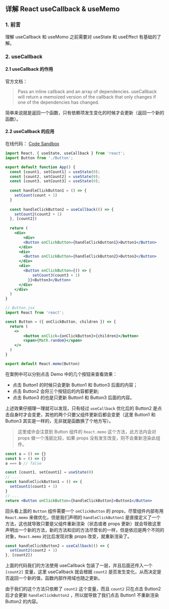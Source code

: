 ## 详解 React useCallback & useMemo

### 1. 前言

理解 useCallback 和 useMomo 之前需要对 useState 和 useEffect 有基础的了解。

### 2. useCallback

#### 2.1 useCallback 的作用

官方文档：

> Pass an inline callback and an array of dependencies. useCallback will return a memoized version of the callback that only changes if one of the dependencies has changed.

简单来说就是返回一个函数，只有依赖项发生变化的时候才会更新（返回一个新的函数）。

#### 2.2 useCallback 的应用

在线代码： [Code Sandbox](https://link.juejin.cn/?target=https%3A%2F%2Fcodesandbox.io%2Fs%2Fusecallback1-yu1sp)

```jsx
import React, { useState, useCallback } from 'react';
import Button from './Button';

export default function App() {
  const [count1, setCount1] = useState(0);
  const [count2, setCount2] = useState(0);
  const [count3, setCount3] = useState(0);
  
  const handleClickButton1 = () => {
    setCount(count + 1)
  }
  
  const handleClickButton2 = useCallback(() => {
    setCount2(count2 + 1)
  }, [count2])
  
  return (
  	<div>
    	<div>
      	<Button onClickButton={handleClickButton1}>Button1</Button>
      </div>
      <div>
      	<Button onClickButton={handleClickButton2}>Button2</Button>
      </div>
      <div>
      	<Button onClickButton={() => {
            setCount3(count3 + 1)
          }}>Button3</Button>
      </div>
    </div>
  )
}
```

```jsx
// Button.jsx
import React from 'react';

const Button = ({ onClickButton, children }) => {
  return (
  	<>
    	<button onClick={onClickButton}>{children}</button>
    	<span>{Math.random}</span>
    </>
  )
}

export default React.memo(Button)
```

在案例中可以分别点击 Demo 中的几个按钮来查看效果：

- 点击 Button1 的时候只会更新 Button1 和 Button3 后面的内容；
- 点击 Button2 会将三个按钮后的内容都更新;
- 点击 Button3 的也是只更新 Button1 和 Button3 后面的内容。

上述效果仔细理一理就可以发现，只有经过 `useCallback` 优化后的 Button2 是点击自身时才会变更，其他的两个只要父组件更新后都会变更（这里 Button1 和 Button3 其实是一样的，无非就是函数换了个地方写）。

> 这里或许会注意到 Button 组件的 `React.memo` 这个方法，此方法内会对 props 做一个浅层比较，如果 props 没有发生改变，则不会重新渲染此组件。

```js
const a = () => {}
const b = () => {}
a === b // false
```

```jsx
const [count1, setCount1] = useState(0)
// ...
const handleClickButton1 = () => {
  setCount1(count1 + 1)
}
// ...
return <Button onClickButton={handleClickButton}>Button1</Button>
```

回头看上面的 `Button` 组件需要一个 `onClickButton` 的 props，尽管组件内部有用 `React.memo` 来做优化，但是我们声明的 `handleClickButton1` 是直接定义了一个方法，这也就导致只要是父组件重新渲染（状态或者 props 更新）就会导致这里声明出一个新的方法，新的方法和旧的方法尽管长的一样，但是依旧是两个不同的对象，`React.memo` 对比后发现对象 props 改变，就重新渲染了。

```jsx
const handleClickButton2 = useCallback(() => {
  setCount2(count2 + 1)
}, [count2])
```

上面的代码我们的方法使用 useCallback 包装了一层，并且后面还传入一个 `[count2]` 变量，这里 useCallback 就会根据 `count2` 是否发生变化，从而决定是否返回一个新的值，函数内部作用域也随之更新。

由于我们的这个方法只依赖了 `count2` 这个变量，而且 `count2` 只在点击 Button2 后才会更新 `handleClickButton2` ，所以就导致了我们点击 Button1 不重新渲染 Button2 的内容。